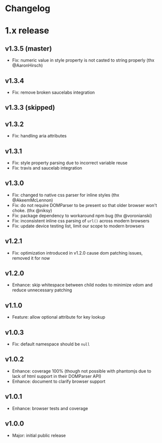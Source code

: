 
Changelog
=========


# 1.x release

## v1.3.5 (master)

- Fix: numeric value in style property is not casted to string properly (thx @AaronHirsch)

## v1.3.4

- Fix: remove broken saucelabs integration

## v1.3.3 (skipped)

## v1.3.2

- Fix: handling aria attributes

## v1.3.1

- Fix: style property parsing due to incorrect variable reuse
- Fix: travis and saucelab integration

## v1.3.0

- Fix: changed to native css parser for inline styles (thx @AkeemMcLennon)
- Fix: do not require DOMParser to be present so that older browser won't choke. (thx @niksy)
- Fix: package dependency to workaround npm bug (thx @voronianski)
- Fix: inconsistent inline css parsing of `url()` across modern browsers
- Fix: update device testing list, limit our scope to modern browsers

## v1.2.1

- Fix: optimization introduced in v1.2.0 cause dom patching issues, removed it for now

## v1.2.0

- Enhance: skip whitespace between child nodes to minimize vdom and reduce unnecessary patching

## v1.1.0

- Feature: allow optional attribute for key lookup

## v1.0.3

- Fix: default namespace should be `null`

## v1.0.2

- Enhance: coverage 100% (though not possible with phantomjs due to lack of html support in their DOMParser API)
- Enhance: document to clarify browser support

## v1.0.1

- Enhance: browser tests and coverage

## v1.0.0

- Major: initial public release
